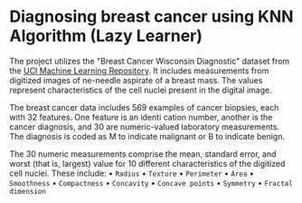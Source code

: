 # Diagnosing breast cancer using KNN Algorithm (Lazy Learner)

The project utilizes the "Breast Cancer Wisconsin Diagnostic" dataset from the [UCI Machine Learning Repository](http://archive.ics.uci.edu/ml). It includes measurements from digitized images of ne-needle aspirate of a breast mass. The values represent characteristics of the cell nuclei present in the digital image.

The breast cancer data includes 569 examples of cancer biopsies, each with 32 features. One feature is an identi cation number, another is the cancer diagnosis, and 30 are numeric-valued laboratory measurements. The diagnosis is coded as M to indicate malignant or B to indicate benign.

The 30 numeric measurements comprise the mean, standard error, and worst (that is, largest) value for 10 different characteristics of the digitized cell nuclei. These include:
• `Radius`
• `Texture`
• `Perimeter`
• `Area`
• `Smoothness`
• `Compactness`
• `Concavity`
• `Concave points`
• `Symmetry`
• `Fractal dimension`

